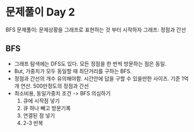 # 문제풀이 Day 2
BFS 문제풀이: 문제상황을 그래프로 표현하는 것 부터 시작하자
그래프: 정점과 간선

## BFS
- 그래프 탐색에는 DFS도 있다. 모든 정점을 한 번씩 방문하는 점은 동일.
- But, 가중치가 모두 동일할 때 최단거리를 구하는 BFS.
- 정점과 간선의 개수 유의해야함. 시간안에 답을 구할 수 있을만한 사이즈. 기준 1억개 연산. 500만정도의 정점과 간선
- 최소비용, 동일가중치 조건 -> BFS 의심하기
  1. 큐에 시작점 넣기
  2. 큐 하나 빼고 방문기록
  3. 연결된 점 넣기
  4. 2-3 반복